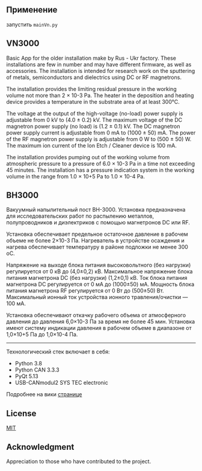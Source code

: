 ## Применение
запустить `mainVn.py`


## VN3000
Basic App for the older installation make by Rus - Ukr factory. These installations are few in number and may have different firmware, as well as accessories.
The installation is intended for research work on the sputtering of metals, semiconductors and dielectrics using DC or RF magnetrons.

The installation provides the limiting residual pressure in the working volume not more than 2 × 10-3 Pa.
The heater in the deposition and heating device provides a temperature in the substrate area of at least 300°C.

The voltage at the output of the high-voltage (no-load) power supply is adjustable from 0 kV to (4.0 ± 0.2) kV.
The maximum voltage of the DC magnetron power supply (no load) is (1.2 ± 0.1) kV.
The DC magnetron power supply current is adjustable from 0 mA to (1000 ± 50) mA.
The power of the RF magnetron power supply is adjustable from 0 W to (500 ± 50) W.
The maximum ion current of the Ion Etch / Cleaner device is 100 mA.

The installation provides pumping out of the working volume from atmospheric pressure to a pressure of 6.0 × 10-3 Pa in a time not exceeding 45 minutes.
The installation has a pressure indication system in the working volume in the range from 1.0 × 10+5 Pa to 1.0 × 10-4 Pa.

## ВН3000
Вакуумный напылительный пост ВН-3000. Установка предназначена для исследовательских работ по распылению металлов, полупроводников и диэлектриков с помощью магнетронов DC или RF.

Установка обеспечивает предельное остаточное давление в рабочем объеме не более 2×10-3 Па.
Нагреватель в устройстве осаждения и нагрева обеспечивает температуру в районе подложки не менее 300 оС.

Напряжение на выходе блока питания высоковольтного (без нагрузки) регулируется от 0 кВ до (4,0±0,2) кВ.
Максимальное напряжение блока питания магнетрона DC (без нагрузки) (1,2±0,1) кВ.
Ток блока питания магнетрона DC регулируется от 0 мА до (1000±50) мА.
Мощность блока питания магнетрона RF регулируется от 0 Вт до (500±50) Вт.
Максимальный ионный ток устройства ионного травления/очистки — 100 мA.

Установка обеспечивают откачку рабочего объема от атмосферного давления до давления 6,0×10-3 Па за время не более 45 мин.
Установка имеют систему индикации давления в рабочем объеме в диапазоне от 1,0×10+5 Па до 1,0×10-4 Па.

***
Технологический стек включает в себя:
 
- Python 3.8
- Python CAN 3.3.3
- PyQt 5.13
- USB-CANmodul2 SYS TEC electronic 

Подробнее на вики [странице](https://github.com/Oerdna/VN3000/wiki)

## License
[MIT](https://choosealicense.com/licenses/mit/)

## Acknowledgment
Appreciation to those who have contributed to the project.
